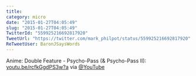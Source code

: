 ```yaml
---
title: 
category: micro
date: "2015-01-27T04:05:49"
slug: "2015-01-27T04:05:49"
TwitterId: "559925216692817920"
TweetUrl: "https://twitter.com/mark_philpot/status/559925216692817920"
ReTweetUser: BaronJSaysWords
---
```


<i class="fa fa-retweet" aria-hidden="true"></i> Anime: Double Feature -
Psycho-Pass (&amp; Psycho-Pass II):
[youtu.be/rcfkGgdPS3w?a](http://youtu.be/rcfkGgdPS3w?a) via
[@YouTube](https://twitter.com/YouTube)
